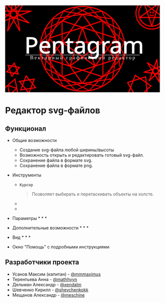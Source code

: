 [![](img/main_logo.svg)](https://bmstu-iu9.github.io/ptp2021-3-vector-editor/)

# Редактор svg-файлов

## Функционал

* Общие возможности
  * Создание svg-файла любой ширины/высоты
  * Возможность открыть и редактировать готовый svg-файл.
  * Сохранение файла в формате svg.
  * Сохранение файла в формате png.

* Инструменты
  * `Курсор`
    > Позволяет выбирать и перетаскивать объекты на холсте.
  * 
  * 

* Параметры
  * 
  * 
  * 

* Дополнительные возможности
  * 
  * 
  * 

* Вид
  * 
  * 
  * 

* Окно "Помощь" с подробными инструкциями

## Разработчики проекта

* Усанов Максим (капитан) - <a href=https://github.com/Mmmaximus> @mmmaximus </a>  
* Терентьева Анна - <a href=https://github.com/mathhyyn> @mathhyyn </a>
* Дельман Александр - <a href=https://github.com/xendalm> @xendalm </a>
* Шевченко Кирилл - <a href=https://github.com/shevchenkokk> @shevchenkokk </a>
* Мещанов Александр - <a href=https://github.com/Meschine> @meschine </a> 
